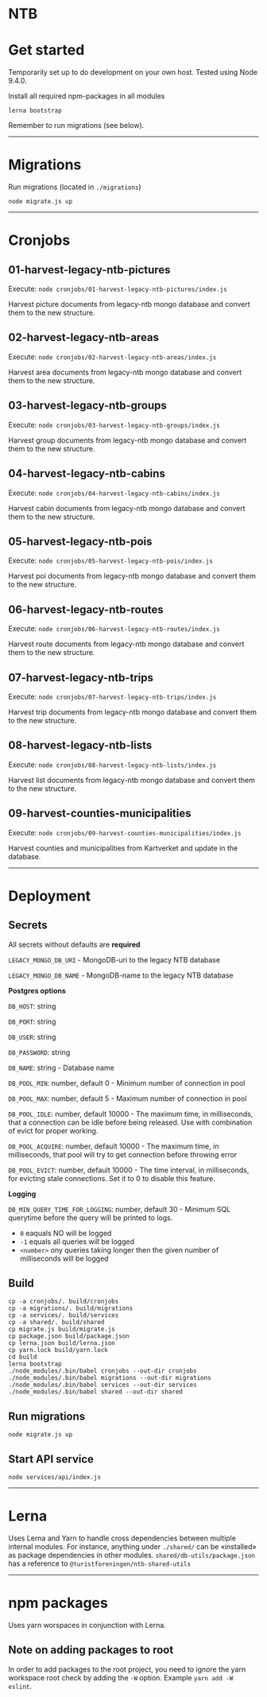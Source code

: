 NTB
===


# Get started

Temporarily set up to do development on your own host. Tested using Node 9.4.0.


Install all required npm-packages in all modules
```
lerna bootstrap
```

Remember to run migrations (see below).

----

# Migrations

Run migrations (located in `./migrations`)
```
node migrate.js up
```

----

# Cronjobs

## 01-harvest-legacy-ntb-pictures
Execute:
`node cronjobs/01-harvest-legacy-ntb-pictures/index.js`

Harvest picture documents from legacy-ntb mongo database and convert them to the new structure.

## 02-harvest-legacy-ntb-areas
Execute:
`node cronjobs/02-harvest-legacy-ntb-areas/index.js`

Harvest area documents from legacy-ntb mongo database and convert them to the new structure.

## 03-harvest-legacy-ntb-groups
Execute:
`node cronjobs/03-harvest-legacy-ntb-groups/index.js`

Harvest group documents from legacy-ntb mongo database and convert them to the new structure.

## 04-harvest-legacy-ntb-cabins
Execute:
`node cronjobs/04-harvest-legacy-ntb-cabins/index.js`

Harvest cabin documents from legacy-ntb mongo database and convert them to the new structure.

## 05-harvest-legacy-ntb-pois
Execute:
`node cronjobs/05-harvest-legacy-ntb-pois/index.js`

Harvest poi documents from legacy-ntb mongo database and convert them to the new structure.

## 06-harvest-legacy-ntb-routes
Execute:
`node cronjobs/06-harvest-legacy-ntb-routes/index.js`

Harvest route documents from legacy-ntb mongo database and convert them to the new structure.

## 07-harvest-legacy-ntb-trips
Execute:
`node cronjobs/07-harvest-legacy-ntb-trips/index.js`

Harvest trip documents from legacy-ntb mongo database and convert them to the new structure.

## 08-harvest-legacy-ntb-lists
Execute:
`node cronjobs/08-harvest-legacy-ntb-lists/index.js`

Harvest list documents from legacy-ntb mongo database and convert them to the new structure.

## 09-harvest-counties-municipalities
Execute:
`node cronjobs/09-harvest-counties-municipalities/index.js`

Harvest counties and municipalities from Kartverket and update in the database.

----

# Deployment

## Secrets

All secrets without defaults are **required**

`LEGACY_MONGO_DB_URI` - MongoDB-uri to the legacy NTB database

`LEGACY_MONGO_DB_NAME` - MongoDB-name to the legacy NTB database

**Postgres options**

`DB_HOST`: string

`DB_PORT`: string

`DB_USER`: string

`DB_PASSWORD`: string

`DB_NAME`: string - Database name

`DB_POOL_MIN`: number, default 0 - Minimum number of connection in pool

`DB_POOL_MAX`: number, default 5 - Maximum number of connection in pool

`DB_POOL_IDLE`: number, default 10000 - The maximum time, in milliseconds, that a connection can be idle before being released. Use with combination of evict for proper working.

`DB_POOL_ACQUIRE`: number, default 10000 - The maximum time, in milliseconds, that pool will try to get connection before throwing error

`DB_POOL_EVICT`: number, default 10000 - The time interval, in milliseconds, for evicting stale connections. Set it to 0 to disable this feature.


**Logging**

`DB_MIN_QUERY_TIME_FOR_LOGGING`: number, default 30 - Minimum SQL querytime before the query will be printed to logs.
- `0` eaquals NO will be logged
- `-1` equals all queries will be logged
- `<number>` ony queries taking longer then the given number of milliseconds will be logged


## Build

```
cp -a cronjobs/. build/cronjobs
cp -a migrations/. build/migrations
cp -a services/. build/services
cp -a shared/. build/shared
cp migrate.js build/migrate.js
cp package.json build/package.json
cp lerna.json build/lerna.json
cp yarn.lock build/yarn.lock
cd build
lerna bootstrap
./node_modules/.bin/babel cronjobs --out-dir cronjobs
./node_modules/.bin/babel migrations --out-dir migrations
./node_modules/.bin/babel services --out-dir services
./node_modules/.bin/babel shared --out-dir shared
```

## Run migrations

`node migrate.js up`

## Start API service

`node services/api/index.js`

----

# Lerna

Uses Lerna and Yarn to handle cross dependencies between multiple internal modules. For instance, anything under `./shared/` can be «installed» as package dependencies in other modules. `shared/db-utils/package.json` has a reference to `@turistforeningen/ntb-shared-utils`

----

# npm packages

Uses yarn worspaces in conjunction with Lerna.

## Note on adding packages to root

In order to add packages to the root project, you need to ignore the yarn
workspace root check by adding the `-W` option. Example `yarn add -W eslint`.
